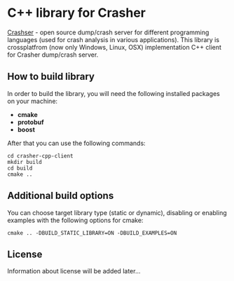 # C++ library for Crasher

[Crashser](https://github.com/VladimirBalun/Crashser) - 
open source dump/crash server for different programming 
languages (used for crash analysis in various applications).
This library is crossplatfrom (now only Windows, Linux, OSX) 
implementation C++ client for Crasher dump/crash server.

## How to build library
In order to build the library, you will need
the following installed packages on your machine:

  - **cmake**
  - **protobuf**
  - **boost**

After that you can use the following commands:

    cd crasher-cpp-client
    mkdir build
    cd build
    cmake ..

## Additional build options
 You can choose target library type (static 
 or dynamic), disabling or enabling examples
 with the following options for cmake:

    cmake .. -DBUILD_STATIC_LIBRARY=ON -DBUILD_EXAMPLES=ON

## License
Information about license will be added later...
